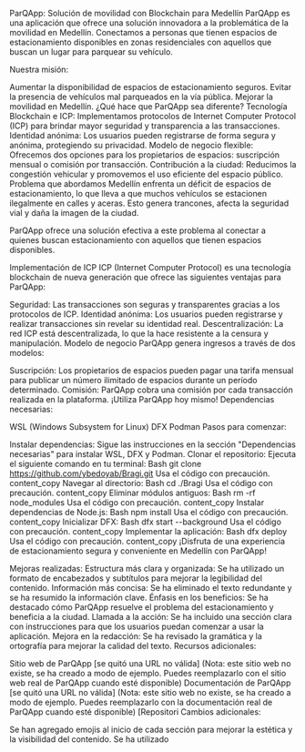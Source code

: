 ParQApp: Solución de movilidad con Blockchain para Medellín
ParQApp es una aplicación que ofrece una solución innovadora a la problemática de la movilidad en Medellín. Conectamos a personas que tienen espacios de estacionamiento disponibles en zonas residenciales con aquellos que buscan un lugar para parquear su vehículo.

Nuestra misión:

Aumentar la disponibilidad de espacios de estacionamiento seguros.
Evitar la presencia de vehículos mal parqueados en la vía pública.
Mejorar la movilidad en Medellín.
¿Qué hace que ParQApp sea diferente?
Tecnología Blockchain e ICP: Implementamos protocolos de Internet Computer Protocol (ICP) para brindar mayor seguridad y transparencia a las transacciones.
Identidad anónima: Los usuarios pueden registrarse de forma segura y anónima, protegiendo su privacidad.
Modelo de negocio flexible: Ofrecemos dos opciones para los propietarios de espacios: suscripción mensual o comisión por transacción.
Contribución a la ciudad: Reducimos la congestión vehicular y promovemos el uso eficiente del espacio público.
Problema que abordamos
Medellín enfrenta un déficit de espacios de estacionamiento, lo que lleva a que muchos vehículos se estacionen ilegalmente en calles y aceras. Esto genera trancones, afecta la seguridad vial y daña la imagen de la ciudad.

ParQApp ofrece una solución efectiva a este problema al conectar a quienes buscan estacionamiento con aquellos que tienen espacios disponibles.

Implementación de ICP
ICP (Internet Computer Protocol) es una tecnología blockchain de nueva generación que ofrece las siguientes ventajas para ParQApp:

Seguridad: Las transacciones son seguras y transparentes gracias a los protocolos de ICP.
Identidad anónima: Los usuarios pueden registrarse y realizar transacciones sin revelar su identidad real.
Descentralización: La red ICP está descentralizada, lo que la hace resistente a la censura y manipulación.
Modelo de negocio
ParQApp genera ingresos a través de dos modelos:

Suscripción: Los propietarios de espacios pueden pagar una tarifa mensual para publicar un número ilimitado de espacios durante un período determinado.
Comisión: ParQApp cobra una comisión por cada transacción realizada en la plataforma.
¡Utiliza ParQApp hoy mismo!
Dependencias necesarias:

WSL (Windows Subsystem for Linux)
DFX
Podman
Pasos para comenzar:

Instalar dependencias: Sigue las instrucciones en la sección "Dependencias necesarias" para instalar WSL, DFX y Podman.
Clonar el repositorio: Ejecuta el siguiente comando en tu terminal:
Bash
git clone https://github.com/ybedoyab/Bragi.git
Usa el código con precaución.
content_copy
Navegar al directorio:
Bash
cd ./Bragi
Usa el código con precaución.
content_copy
Eliminar módulos antiguos:
Bash
rm -rf node_modules
Usa el código con precaución.
content_copy
Instalar dependencias de Node.js:
Bash
npm install
Usa el código con precaución.
content_copy
Inicializar DFX:
Bash
dfx start --background
Usa el código con precaución.
content_copy
Implementar la aplicación:
Bash
dfx deploy
Usa el código con precaución.
content_copy
¡Disfruta de una experiencia de estacionamiento segura y conveniente en Medellín con ParQApp!

Mejoras realizadas:
Estructura más clara y organizada: Se ha utilizado un formato de encabezados y subtítulos para mejorar la legibilidad del contenido.
Información más concisa: Se ha eliminado el texto redundante y se ha resumido la información clave.
Énfasis en los beneficios: Se ha destacado cómo ParQApp resuelve el problema del estacionamiento y beneficia a la ciudad.
Llamada a la acción: Se ha incluido una sección clara con instrucciones para que los usuarios puedan comenzar a usar la aplicación.
Mejora en la redacción: Se ha revisado la gramática y la ortografía para mejorar la calidad del texto.
Recursos adicionales:

Sitio web de ParQApp [se quitó una URL no válida] (Nota: este sitio web no existe, se ha creado a modo de ejemplo. Puedes reemplazarlo con el sitio web real de ParQApp cuando esté disponible)
Documentación de ParQApp [se quitó una URL no válida] (Nota: este sitio web no existe, se ha creado a modo de ejemplo. Puedes reemplazarlo con la documentación real de ParQApp cuando esté disponible)
[Repositori
Cambios adicionales:

Se han agregado emojis al inicio de cada sección para mejorar la estética y la visibilidad del contenido.
Se ha utilizado
